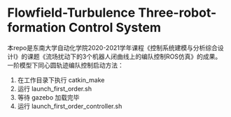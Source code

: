 # Flowfield-Turbulence Three-robot-formation Control System
本repo是东南大学自动化学院2020-2021学年课程《控制系统建模与分析综合设计I》的课题《流场扰动下的3个机器人闭曲线上的编队控制ROS仿真》的成果。
一阶模型下同心圆轨迹编队控制启动方法：
1. 在工作目录下执行 catkin_make
2. 运行 launch_first_order.sh
3. 等待 gazebo 加载完毕
4. 运行 launch_first_order_controller.sh
